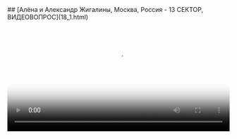 <meta charset="utf-8">
<link rel='stylesheet' href='markdown.css'/>
<style type="text/css">.easyhtml5video span{display:none}</style>
## [Алёна и Александр Жигалины, Москва, Россия - 13 СЕКТОР, ВИДЕОВОПРОС](18_1.html)
<div class="easyhtml5video" style="position:relative;max-width:568px;">
	<video controls="controls" autoplay="autoplay" poster="index.files/html5video/18_question.jpg" style="width:100%" title="568">
		<source src="index.files/html5video/18_question.m4v" type="video/mp4" />
		<source src="index.files/html5video/18_question.webm" type="video/webm" />
		<source src="index.files/html5video/18_question.ogv" type="video/ogg" />
		<source src="index.files/html5video/18_question.mp4" />
	</video>
</div>
<script src="index.files/html5video/html5ext.js" type="text/javascript"></script>